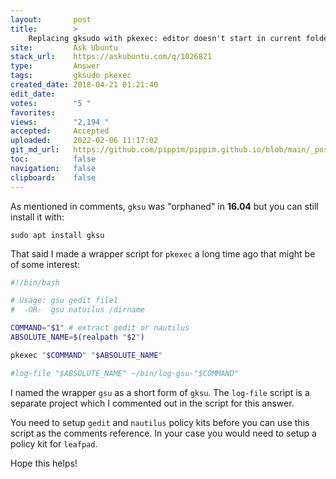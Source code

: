 ```yaml
---
layout:       post
title:        >
    Replacing gksudo with pkexec: editor doesn't start in current folder
site:         Ask Ubuntu
stack_url:    https://askubuntu.com/q/1026821
type:         Answer
tags:         gksudo pkexec
created_date: 2018-04-21 01:21:40
edit_date:    
votes:        "5 "
favorites:    
views:        "2,194 "
accepted:     Accepted
uploaded:     2022-02-06 11:17:02
git_md_url:   https://github.com/pippim/pippim.github.io/blob/main/_posts/2018/2018-04-21-Replacing-gksudo-with-pkexec:-editor-doesn_t-start-in-current-folder.md
toc:          false
navigation:   false
clipboard:    false
---
```


As mentioned in comments, `gksu` was "orphaned" in **16.04** but you can still install it with:

``` 
sudo apt install gksu
```

That said I made a wrapper script for `pkexec` a long time ago that might be of some interest:



``` bash
#!/bin/bash

# Usage: gsu gedit file1
#  -OR-  gsu natuilus /dirname

COMMAND="$1" # extract gedit or nautilus
ABSOLUTE_NAME=$(realpath "$2")

pkexec "$COMMAND" "$ABSOLUTE_NAME"

#log-file "$ABSOLUTE_NAME" ~/bin/log-gsu-"$COMMAND"
```

I named the wrapper `gsu` as a short form of `gksu`. The `log-file` script is a separate project which I commented out in the script for this answer.

You need to setup `gedit` and `nautilus` policy kits before you can use this script as the comments reference. In your case you would need to setup a policy kit for `leafpad`.

Hope this helps!
